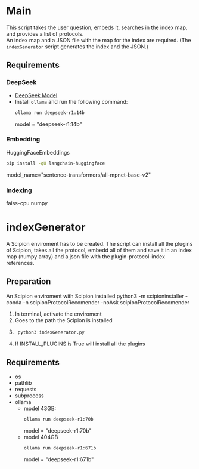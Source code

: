 # Main

This script takes the user question, embeds it, searches in the index map, and provides a list of protocols.  
An index map and a JSON file with the map for the index are required. (The `indexGenerator` script generates the index and the JSON.)

## Requirements

### DeepSeek
- [DeepSeek Model](https://ollama.com/library/deepseek-r1:14b)
- Install `ollama` and run the following command:
  ```bash
  ollama run deepseek-r1:14b
  ```
  model = "deepseek-r1:14b"


### Embedding
  HuggingFaceEmbeddings
  ```bash
  pip install -qU langchain-huggingface
  ```
  model_name="sentence-transformers/all-mpnet-base-v2"
  

### Indexing
  faiss-cpu
  numpy
  


#  indexGenerator

A Scipion enviroment has to be created. The script can install all the plugins of Scipion, takes all the protocol, embedd all of them and save it in an index map (numpy array) and a json file with the plugin-protocol-index references.

## Preparation
An Scipion enviroment with Scipion installed  python3 -m scipioninstaller -conda -n scipionProtocolRecomender -noAsk scipionProtocolRecomender
1. In terminal, activate the enviroment
2. Goes to the path the Scipion is installed
3. ```bash
    python3 indexGenerator.py
    ```
4. If INSTALL_PLUGINS is True will install all the plugins

## Requirements
- os
- pathlib
- requests
- subprocess
- ollama
  - model 43GB:
    ```bash
    ollama run deepseek-r1:70b
    ```
    model = "deepseek-r1:70b"
  - model 404GB
    ```bash
    ollama run deepseek-r1:671b
    ```
    model = "deepseek-r1:671b"
  
